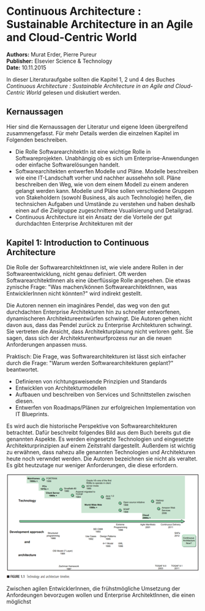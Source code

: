 # Continuous Architecture : Sustainable Architecture in an Agile and Cloud-Centric World

**Authors:** Murat Erder, Pierre Pureur<br>
**Publisher:** Elsevier Science & Technology<br>
**Date:** 10.11.2015

In dieser Literaturaufgabe sollten die Kapitel 1, 2 und 4 des Buches *Continuous Architecture : Sustainable Architecture in an Agile and Cloud-Centric World* gelesen und diskutiert werden.

## Kernaussagen
Hier sind die Kernaussagen der Literatur und eigene Ideen übergreifend zusammengefasst. Für mehr Details werden die einzelnen Kapitel im Folgenden beschreiben.

- Die Rolle SoftwarearchitektIn ist eine wichtige Rolle in Softwareprojekten. Unabhängig ob es sich um Enterprise-Anwendungen oder einfache Softwarelösungen handelt.
- Softwarearchitekten entwerfen Modelle und Pläne. Modelle beschreiben wie eine IT-Landschaft vorher und nachher aussehehn soll. Pläne beschreiben den Weg, wie von dem einem Modell zu einem anderen gelangt werden kann. Modelle und Pläne sollen verschiedene Gruppen von Stakeholdern (sowohl Business, als auch Technologie) helfen, die technsichen Aufgaben und Umstände zu verstehen und haben deshalb einen auf die Zielgruppe zugeschnittene Vsualisierung und Detailgrad.
- Continuous Architecture ist ein Ansatz der die Vorteile der gut durchdachten Enterprise Architekturen mit der 

## Kapitel 1: Introduction to Continuous Architecture

Die Rolle der SoftwarearchitektInnen ist, wie viele andere Rollen in der Softwareentwicklung, nicht genau definiert. Oft werden SoftwarearchitektInnen als eine überflüssige Rolle angesehen. Die etwas zynische Frage: "Was machen/können SoftwarearchitektInnen, was EntwicklerInnen nicht könnten?" wird indirekt gestellt.

Die Autoren nennen ein imaginäres Pendel, das weg von den gut durchdachten Enterprise Architekturen hin zu schneller entworfenen, dynamischeren Architektureentwürfen schwingt. Die Autoren gehen nicht davon aus, dass das Pendel zurück zu Enterprise Architekturen schwingt. Sie vertreten die Ansicht, dass Architekturplanung nicht verloren geht. Sie sagen, dass sich der Architekturentwurfprozess *nur* an die neuen Anforderungen anpassen muss.

Praktisch:
Die Frage, was Softwarearchitekturen ist lässt sich einfacher durch die Frage: "Warum werden Softwarearchitekturen geplant?" beantwortet.

- Definieren von richtungsweisende Prinzipien und Standards
- Entwicklen von Architekturmodellen
- Aufbauen und beschreiben von Services und Schnittstellen zwischen diesen.
- Entwerfen von Roadmaps/Plänen zur erfolgreichen Implementation von IT Blueprints.

Es wird auch die historische Perspektive von Softwarearchitekturen betrachtet. Dafür beschreibt folgendes Bild aus dem Buch bereits gut die genannten Aspekte. Es werden eingesetzte Technologien und eingesetzte Architekturprinzipien auf einem Zeitstrahl dargestellt. Außerdem ist wichtig zu erwähnen, dass nahezu alle genannten Technologien und Architekturen heute noch verwndet werden. Die Autoren bezeichnen sie nicht als veraltet. Es gibt heutzutage nur weniger Anforderungen, die diese erfordern. 

![Technologie- und Architektur-Zeitleiste](images/technology-and-architecture-timeline.png)

Zwischen agilen EntwicklerInnen, die frühstmögliche Umsetzung der Anfordeungen bevorzugen wollen und Enterprise ArchitektInnen, die einen möglichst 